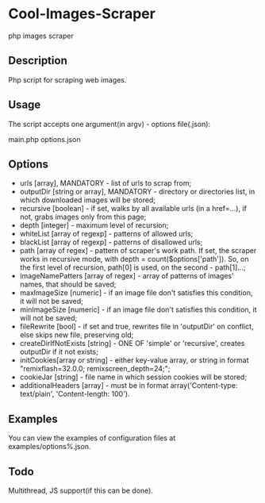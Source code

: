 # Cool-Images-Scraper
php images scraper

## Description
Php script for scraping web images.

## Usage
The script accepts one argument(in argv) - options file(.json):

main.php options.json

## Options
- urls [array], MANDATORY - list of urls to scrap from;
- outputDir [string or array], MANDATORY - directory or directories list, in which downloaded images will be stored;
- recursive [boolean] - if set, walks by all available urls (in a href=...), if not, grabs images only from this page;
- depth [integer] - maximum level of recursion;
- whiteList [array of regexp] - patterns of allowed urls;
- blackList [array of regexp] - patterns of disallowed urls;
- path [array of regex] - pattern of scraper's work path. If set, the scraper works in recursive mode, with depth = count($options['path']). 
  So, on the first level of recursion, path[0] is used, on the second - path[1]...;
- imageNamePatters [array of regex] - array of patterns of images' names, that should be saved;
- maxImageSize [numeric] - if an image file don't satisfies this condition, it will not be saved;
- minImageSize [numeric] - if an image file don't satisfies this condition, it will not be saved;
- fileRewrite [bool] - if set and true, rewrites file in 'outputDir' on conflict, else skips new file, preserving old;
- createDirIfNotExists [string] - ONE OF 'simple' or 'recursive', creates outputDir if it not exists;
- initCookies[array or string] - either key-value array, or string in format "remixflash=32.0.0; remixscreen_depth=24;";
- cookieJar [string] - file name in which session cookies will be stored;
- additionalHeaders [array] - must be in format array('Content-type: text/plain', 'Content-length: 100').

## Examples
You can view the examples of configuration files at examples/options%.json.

## Todo
Multithread, JS support(if this can be done).
